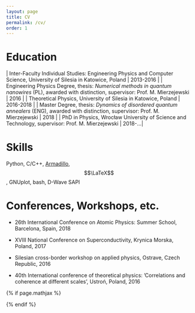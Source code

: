 ```yaml
---
layout: page
title: CV
permalink: /cv/
order: 1
---
```


# Education

| Inter-Faculty Individual Studies: Engineering Physics and Computer Science, University of Silesia in Katowice, Poland | 2013-2016 |
| Engineering Physics Degree, thesis: *Numerical methods in quantum nanowires* (PL), awarded with distinction, supervisor: Prof. M. Mierzejewski | 2016 |
| Theoretical Physics, University of Silesia in Katowice, Poland | 2016-2018 |
| Master Degree, thesis: *Dynamics of disordered quantum annealers* (ENG), awarded with distinction, supervisor: Prof. M. Mierzejewski | 2018 |
| PhD in Physics, Wrocław University of Science and Technology, supervisor: Prof. M. Mierzejewski | 2018-...|

# Skills

Python, C/C++, [Armadillo][arma], $$\LaTeX$$, GNUplot, bash, D-Wave SAPI

# Conferences, Workshops, etc.

* 26th International Conference on Atomic Physics: Summer School, Barcelona, Spain, 2018 

* XVIII National Conference on Superconductivity, Krynica Morska, Poland, 2017

* Silesian cross-border workshop on applied physics, Ostrave, Czech Republic, 2016

* 40th International conference of theoretical physics:
’Correlations and coherence at different scales’, Ustroń, Poland, 2016

[arma]: http://arma.sourceforge.net/


{% if page.mathjax %}
<script type="text/javascript" async
  src="https://cdn.mathjax.org/mathjax/latest/MathJax.js?config=TeX-MML-AM_CHTML">
</script>
{% endif %}
